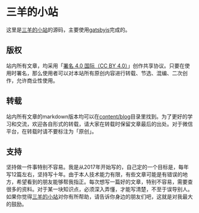 # 三羊的小站

这里是[三羊的小站](https://snayan.github.io/)的源码，主要使用[gatsbyjs](https://www.gatsbyjs.org/)完成的。

## 版权

站内所有文章，均采用「[署名 4.0 国际（CC BY 4.0）](https://creativecommons.org/licenses/by/4.0/deed.zh)」创作共享协议。只要在使用时署名，那么使用者可以对本站所有原创内容进行转载、节选、混编、二次创作，允许商业性使用。

## 转载

站内所有文章的markdown版本均可以在[content/blog](https://github.com/snayan/blog-source/tree/master/content/blog)目录里找到。为了更好的学习和交流，欢迎各自形式的转载，请大家在转载时保留文章最后的出处。对于微信平台，在转载时请不要标注为「原创」。

## 支持

坚持做一件事特别不容易。我是从2017年开始写的，自己定的一个目标是，每年写12篇左右，坚持写十年。由于本人技术能力有限，有些文章可能是有错误的地方，希望看到的朋友能够帮我指正。每次想写一篇好的文章，特别不容易，需要查很多的资料。对于某一块知识点，必须深入弄懂，才能写清楚，不至于误导别人。如果你觉得[三羊的小站](https://snayan.github.io/)对你有所帮助，请告诉你身边的朋友们吧，这就是对我最大的鼓励。
